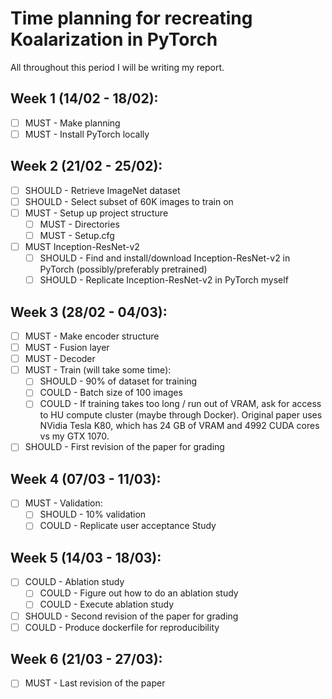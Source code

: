 # Time planning for recreating Koalarization in PyTorch

All throughout this period I will be writing my report.

## Week 1 (14/02 - 18/02):
 - [ ] MUST - Make planning
 - [ ] MUST - Install PyTorch locally
## Week 2 (21/02 - 25/02):
  - [ ] SHOULD - Retrieve ImageNet dataset
  - [ ] SHOULD - Select subset of 60K images to train on 
  - [ ] MUST - Setup up project structure
    - [ ] MUST - Directories
    - [ ] MUST - Setup.cfg
  - [ ] MUST Inception-ResNet-v2
    - [ ] SHOULD - Find and install/download Inception-ResNet-v2 in PyTorch (possibly/preferably pretrained)
    - [ ] SHOULD - Replicate Inception-ResNet-v2 in PyTorch myself
## Week 3 (28/02 - 04/03):
  - [ ] MUST - Make encoder structure
  - [ ] MUST - Fusion layer
  - [ ] MUST - Decoder
  - [ ] MUST - Train (will take some time):
    - [ ] SHOULD - 90% of dataset for training
    - [ ] COULD - Batch size of 100 images
    - [ ] COULD - If training takes too long / run out of VRAM, ask for access to HU compute cluster (maybe through Docker). Original paper uses NVidia Tesla K80, which has 24 GB of VRAM and 4992 CUDA cores vs my GTX 1070.
  - [ ] SHOULD - First revision of the paper for grading
## Week 4 (07/03 - 11/03):
  - [ ] MUST - Validation:
    - [ ] SHOULD - 10% validation
    - [ ] COULD - Replicate user acceptance Study
## Week 5 (14/03 - 18/03):
  - [ ] COULD - Ablation study
    - [ ] COULD - Figure out how to do an ablation study
    - [ ] COULD - Execute ablation study
  - [ ] SHOULD - Second revision of the paper for grading
  - [ ] COULD - Produce dockerfile for reproducibility
## Week 6 (21/03 - 27/03):
  - [ ] MUST - Last revision of the paper
